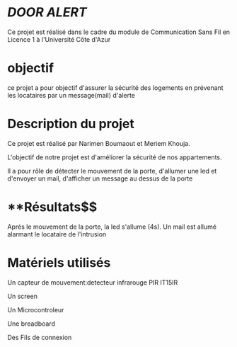 **_DOOR ALERT_**
==
Ce projet est réalisé dans le cadre du module de Communication Sans Fil en Licence 1 à l'Université Côte d'Azur

**objectif**
==

ce projet a pour objectif d'assurer la sécurité des logements en prévenant les locataires par un message(mail) d'alerte

**Description du projet**
==
Ce projet est réalisé par Narimen Boumaout et Meriem Khouja.

L'objectif de notre projet est d'améliorer la sécurité de nos appartements.

Il a pour rôle de détecter le mouvement de la porte, d'allumer une led et d'envoyer un mail, d'afficher un message au dessus de la porte


**Résultats$$
==

Aprés le mouvement de la porte, la led s'allume (4s). Un mail est allumé alarmant le locataire de l'intrusion

**Matériels utilisés**
==
Un capteur de mouvement:detecteur infrarouge PIR IT15IR 

Un screen

Un Microcontroleur

Une breadboard

Des Fils de connexion
